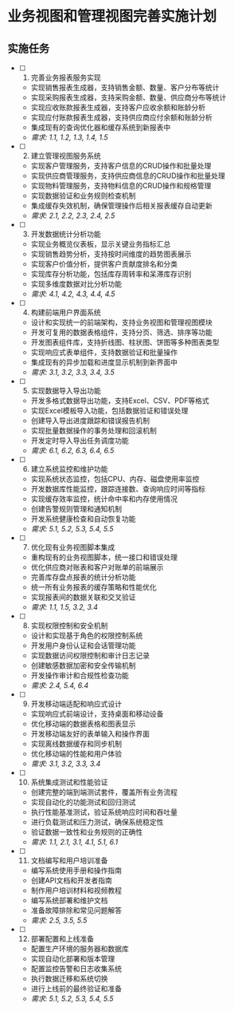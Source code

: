 # 业务视图和管理视图完善实施计划

## 实施任务

- [ ] 1. 完善业务报表服务实现
  - 实现销售报表生成器，支持销售金额、数量、客户分布等统计
  - 实现采购报表生成器，支持采购金额、数量、供应商分布等统计
  - 实现应收账款报表生成器，支持客户应收余额和账龄分析
  - 实现应付账款报表生成器，支持供应商应付余额和账龄分析
  - 集成现有的查询优化器和缓存系统到新报表中
  - _需求: 1.1, 1.2, 1.3, 1.4, 1.5_

- [ ] 2. 建立管理视图服务系统
  - 实现客户管理服务，支持客户信息的CRUD操作和批量处理
  - 实现供应商管理服务，支持供应商信息的CRUD操作和批量处理
  - 实现物料管理服务，支持物料信息的CRUD操作和规格管理
  - 实现数据验证和业务规则检查机制
  - 集成缓存失效机制，确保管理操作后相关报表缓存自动更新
  - _需求: 2.1, 2.2, 2.3, 2.4, 2.5_

- [ ] 3. 开发数据统计分析功能
  - 实现业务概览仪表板，显示关键业务指标汇总
  - 实现销售趋势分析，支持按时间维度的趋势图表展示
  - 实现客户价值分析，提供客户贡献度排名和分类
  - 实现库存分析功能，包括库存周转率和呆滞库存识别
  - 实现多维度数据对比分析功能
  - _需求: 4.1, 4.2, 4.3, 4.4, 4.5_

- [ ] 4. 构建前端用户界面系统
  - 设计和实现统一的前端架构，支持业务视图和管理视图模块
  - 开发可复用的数据表格组件，支持分页、筛选、排序等功能
  - 开发图表组件库，支持折线图、柱状图、饼图等多种图表类型
  - 实现响应式表单组件，支持数据验证和批量操作
  - 集成现有的异步加载和进度显示机制到新界面中
  - _需求: 3.1, 3.2, 3.3, 3.4, 3.5_

- [ ] 5. 实现数据导入导出功能
  - 开发多格式数据导出功能，支持Excel、CSV、PDF等格式
  - 实现Excel模板导入功能，包括数据验证和错误处理
  - 创建导入导出进度跟踪和错误报告机制
  - 实现批量数据操作的事务处理和回滚机制
  - 开发定时导入导出任务调度功能
  - _需求: 6.1, 6.2, 6.3, 6.4, 6.5_

- [ ] 6. 建立系统监控和维护功能
  - 实现系统状态监控，包括CPU、内存、磁盘使用率监控
  - 开发数据库性能监控，跟踪连接数、查询响应时间等指标
  - 实现缓存效率监控，统计命中率和内存使用情况
  - 创建告警规则管理和通知机制
  - 开发系统健康检查和自动恢复功能
  - _需求: 5.1, 5.2, 5.3, 5.4, 5.5_

- [ ] 7. 优化现有业务视图脚本集成
  - 重构现有的业务视图脚本，统一接口和错误处理
  - 优化供应商对账表和客户对账单的前端展示
  - 完善库存盘点报表的统计分析功能
  - 统一所有业务报表的缓存策略和性能优化
  - 实现报表间的数据关联和交叉验证
  - _需求: 1.1, 1.5, 3.2, 3.4_

- [ ] 8. 实现权限控制和安全机制
  - 设计和实现基于角色的权限控制系统
  - 开发用户身份认证和会话管理功能
  - 实现数据访问权限控制和审计日志记录
  - 创建敏感数据加密和安全传输机制
  - 开发操作审计和合规性检查功能
  - _需求: 2.4, 5.4, 6.4_

- [ ] 9. 开发移动端适配和响应式设计
  - 实现响应式前端设计，支持桌面和移动设备
  - 优化移动端的数据表格和图表显示
  - 开发移动端友好的表单输入和操作界面
  - 实现离线数据缓存和同步机制
  - 优化移动端的性能和用户体验
  - _需求: 3.1, 3.2, 3.3, 3.4_

- [ ] 10. 系统集成测试和性能验证
  - 创建完整的端到端测试套件，覆盖所有业务流程
  - 实现自动化的功能测试和回归测试
  - 执行性能基准测试，验证系统响应时间和吞吐量
  - 进行负载测试和压力测试，确保系统稳定性
  - 验证数据一致性和业务规则的正确性
  - _需求: 1.1, 2.1, 3.1, 4.1, 5.1, 6.1_

- [ ] 11. 文档编写和用户培训准备
  - 编写系统使用手册和操作指南
  - 创建API文档和开发者指南
  - 制作用户培训材料和视频教程
  - 编写系统部署和维护文档
  - 准备故障排除和常见问题解答
  - _需求: 2.5, 3.5, 5.5_

- [ ] 12. 部署配置和上线准备
  - 配置生产环境的服务器和数据库
  - 实现自动化部署和版本管理
  - 配置监控告警和日志收集系统
  - 执行数据迁移和系统切换
  - 进行上线前的最终验证和准备
  - _需求: 5.1, 5.2, 5.3, 5.4, 5.5_